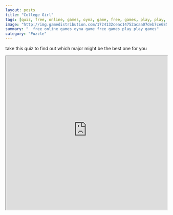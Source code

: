 ```yaml
---
layout: posts
title: "College Girl"
tags: [quiz, free, online, games, oyna, game, free, games, play, play, games]
image: "http://img.gamedistribution.com/1724132ceac14752acaa07deb7ce685d.jpg"
summary: "  free online games oyna game free games play play games"
category: "Puzzle"
---
```


take this quiz to find out which major might be the best one for you

<iframe width="100%" height="480px;" src="http://flash.gamedistribution.com?game=1724132ceac14752acaa07deb7ce685d"></iframe>